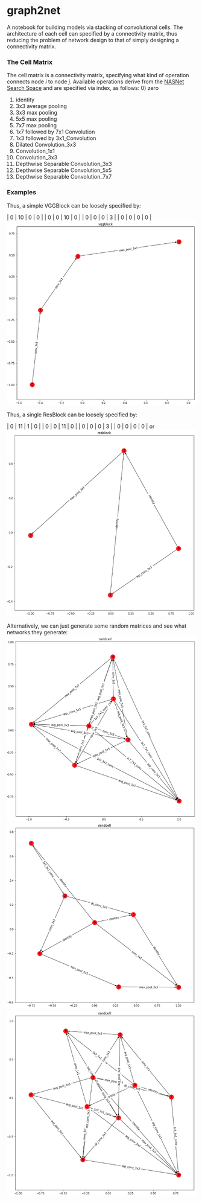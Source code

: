 # graph2net

A notebook for building models via stacking of convolutional cells. The architecture of each cell can specified by a connectivity matrix, thus reducing the problem of network design to that of simply designing a connectivity matrix.

### The Cell Matrix
The cell matrix is a connectivity matrix, specifying what kind of operation connects node *i* to node *j*. Available operations derive from the [NASNet Search Space](https://arxiv.org/pdf/1707.07012.pdf) and are specified via index, as follows:
0) zero
1) identity
2) 3x3 average pooling
3) 3x3 max pooling
4) 5x5 max pooling
5) 7x7 max pooling
6) 1x7 followed by 7x1 Convolution
7) 1x3 followed by 3x1_Convolution
8) Dilated Convolution_3x3
9) Convolution_1x1
10) Convolution_3x3
11) Depthwise Separable Convolution_3x3
12) Depthwise Separable Convolution_5x5
13) Depthwise Separable Convolution_7x7

### Examples
Thus, a simple VGGBlock can be loosely specified by:

| 0 | 10 | 0  | 0 |
| 0 | 0  | 10 | 0 |
| 0 | 0  | 0  | 3 |
| 0 | 0  | 0  | 0 |
![VGGBlock](https://github.com/RobGeada/graph2net/blob/master/images/vggblock.png)

Thus, a single ResBlock can be loosely specified by:

| 0 | 11 | 1  | 0 |
| 0 | 0  | 11 | 0 |
| 0 | 0  | 0  | 3 |
| 0 | 0  | 0  | 0 |
or 
![ResBlock](https://github.com/RobGeada/graph2net/blob/master/images/resblock.png)

Alternatively, we can just generate some random matrices and see what networks they generate:
![RandBlock1](https://github.com/RobGeada/graph2net/blob/master/images/randblock1.png)
![RandBlock2](https://github.com/RobGeada/graph2net/blob/master/images/randblock2.png)
![RandBlock3](https://github.com/RobGeada/graph2net/blob/master/images/randblock3.png)
